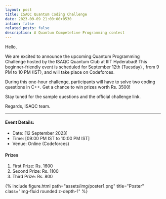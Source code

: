 ```yaml
---
layout: post
title: ISAQC Quantum Coding Challenge
date: 2023-09-09 21:00:00+0530
inline: false
related_posts: false
description: A Quantum Competetive Programming contest
---
```

Hello, 

We are excited to announce the upcoming Quantum Programming Challenge hosted by the ISAQC Quantum Club at IIIT Hyderabad! This beginner-friendly event is scheduled for September 12th (Tuesday) , from 9 PM to 10 PM (IST), and will take place on Codeforces.

During this one-hour challenge, participants will have to solve two coding questions in C++. Get a chance to win prizes worth Rs. 3500!

Stay tuned for the sample questions and the official challenge link.

Regards,
ISAQC team.


***

#### Event Details:

<ul>
    <li> Date: [12 September 2023] </li>
    <li> Time: [09:00 PM IST to 10:00 PM IST] </li>
    <li> Venue: Online (Codeforces) </li>
</ul>

#### Prizes
<ol>
    <li> First Prize: Rs. 1600 </li>
    <li> Second Prize: Rs. 1100 </li>
    <li> Third Prize: Rs. 800 </li>
</ol>

<div class="row">
    <div class="col-sm mt-3 mt-md-0">
        {% include figure.html path="assets/img/poster1.png" title="Poster" class="img-fluid rounded z-depth-1" %}
    </div>
</div>


